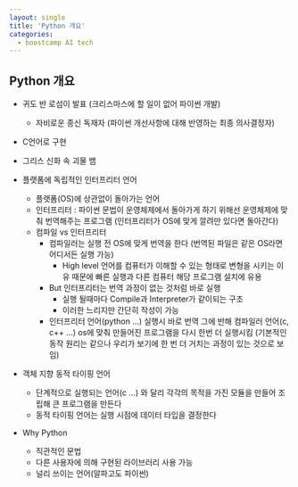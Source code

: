 ```yaml
---
layout: single
title: 'Python 개요'
categories:
  - boostcamp AI tech
---
```


## Python 개요
-  귀도 반 로섬이 발표 (크리스마스에 할 일이 없어 파이썬 개발)
	- 자비로운 종신 독재자 (파이썬 개선사항에 대해 반영하는 최종 의사결정자)
- C언어로 구현
- 그리스 신화 속 괴물 뱀
- 플랫폼에 독립적인 인터프리터 언어
	- 플랫폼(OS)에 상관없이 돌아가는 언어
	- 인터프리터 : 파이썬 문법이 운영체제에서 돌아가게 하기 위해선 운영체제에 맞춰 번역해주는 프로그램 (인터프리터가 OS에 맞게 깔려만 있다면 돌아간다)
	- 컴파일 vs 인터프리터
		- 컴파일러는 실행 전 OS에 맞게 번역을 한다 (번역된 파일은 같은 OS라면 어디서든 실행 가능)
			- High level 언어를 컴퓨터가 이해할 수 있는 형태로 변형을 시키는 이유 때문에 빠른 실행과 다른 컴퓨터 해당 프로그램 설치에 유용
		- But 인터프리터는 번역 과정이 없는 것처럼 바로 실행
			- 실행 될때마다 Compile과 Interpreter가 같이되는 구조
			- 이러한 느리지만 간단히 작성이 가능
		- 인터프리터 언어(python ...) 실행시 바로 번역 그에 반해 컴파일러 언어(c, c++ ...) os에 맞춰 만들어진 프로그램을 다시 한번 더 실행시킴 (기본적인 동작 원리는 같으나 우리가 보기에 한 번 더 거치는 과정이 있는 것으로 보임)
- 객체 지향 동적 타이핑 언어
	- 단계적으로 실행되는 언어(c ...) 와 달리 각각의 목적을 가진 모듈을 만들어 조립해 큰 프로그램을 만든다
	- 동적 타이핑 언어는 실행 시점에 데이터 타입을 결정한다

- Why Python
	- 직관적인 문법
	- 다른 사용자에 의해 구현된 라이브러리 사용 가능
	- 널리 쓰이는 언어(알파고도 파이썬)